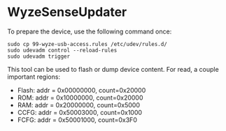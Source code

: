 # WyzeSenseUpdater


To prepare the device, use the following command once:
```
sudo cp 99-wyze-usb-access.rules /etc/udev/rules.d/
sudo udevadm control --reload-rules
sudo udevadm trigger
```

This tool can be used to flash or dump device content. For read, a couple
important regions:
* Flash:    addr = 0x00000000, count=0x20000
* ROM:      addr = 0x10000000, count=0x20000
* RAM:      addr = 0x20000000, count=0x5000
* CCFG:     addr = 0x50003000, count=0x1000
* FCFG:     addr = 0x50001000, count=0x3F0